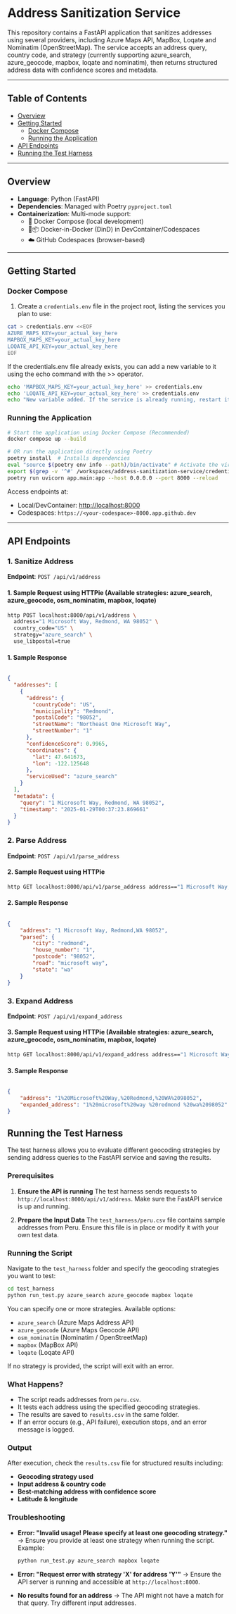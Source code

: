 # Address Sanitization Service

This repository contains a FastAPI application that sanitizes addresses using several providers, including Azure Maps API, MapBox, Loqate and Nominatim (OpenStreetMap). The service accepts an address query, country code, and strategy (currently supporting azure_search, azure_geocode, mapbox, loqate and nominatim), then returns structured address data with confidence scores and metadata.

---

## Table of Contents

- [Overview](#overview)
- [Getting Started](#getting-started)
  - [Docker Compose](#docker-compose)
  - [Running the Application](#running-the-application)
- [API Endpoints](#api-endpoints)
- [Running the Test Harness](#running-the-test-harness)

---

## Overview

- **Language**: Python (FastAPI)
- **Dependencies**: Managed with Poetry `pyproject.toml`
- **Containerization**: Multi-mode support:
  - 🐳 Docker Compose (local development)
  - 🐳📦 Docker-in-Docker (DinD) in DevContainer/Codespaces
  - ☁️ GitHub Codespaces (browser-based)

---

## Getting Started

### Docker Compose

1. Create a `credentials.env` file in the project root, listing the services you plan to use:

```bash
cat > credentials.env <<EOF
AZURE_MAPS_KEY=your_actual_key_here
MAPBOX_MAPS_KEY=your_actual_key_here
LOQATE_API_KEY=your_actual_key_here
EOF
```

If the credentials.env file already exists, you can add a new variable to it using the echo command with the >> operator.

```bash
echo 'MAPBOX_MAPS_KEY=your_actual_key_here' >> credentials.env
echo 'LOQATE_API_KEY=your_actual_key_here' >> credentials.env
echo "New variable added. If the service is already running, restart it to apply changes."

```

### Running the Application

```bash
# Start the application using Docker Compose (Recommended)
docker compose up --build

# OR run the application directly using Poetry
poetry install  # Installs dependencies
eval "source $(poetry env info --path)/bin/activate" # Activate the virtual environment created by poetry
export $(grep -v '^#' /workspaces/address-sanitization-service/credentials.env| xargs) # Set environment variables from credentials.env file
poetry run uvicorn app.main:app --host 0.0.0.0 --port 8000 --reload
```

Access endpoints at:

- Local/DevContainer: <http://localhost:8000>
- Codespaces: `https://<your-codespace>-8000.app.github.dev`

---

## API Endpoints

### 1. Sanitize Address

**Endpoint**: `POST /api/v1/address`

#### 1. Sample Request using HTTPie (Available strategies: azure_search, azure_geocode, osm_nominatim, mapbox, loqate)

```bash
http POST localhost:8000/api/v1/address \
  address="1 Microsoft Way, Redmond, WA 98052" \
  country_code="US" \
  strategy="azure_search" \
  use_libpostal=true

```

#### 1. Sample Response

```json

{
  "addresses": [
    {
      "address": {
        "countryCode": "US",
        "municipality": "Redmond",
        "postalCode": "98052",
        "streetName": "Northeast One Microsoft Way",
        "streetNumber": "1"
      },
      "confidenceScore": 0.9965,
      "coordinates": {
        "lat": 47.641673,
        "lon": -122.125648
      },
      "serviceUsed": "azure_search"
    }
  ],
  "metadata": {
    "query": "1 Microsoft Way, Redmond, WA 98052",
    "timestamp": "2025-01-29T00:37:23.869661"
  }
}
```

### 2. Parse Address

**Endpoint**: `POST /api/v1/parse_address`

#### 2. Sample Request using HTTPie

```bash
http GET localhost:8000/api/v1/parse_address address=="1 Microsoft Way, Redmond,WA 98052"

```

#### 2. Sample Response

```json

{
    "address": "1 Microsoft Way, Redmond,WA 98052",
    "parsed": {
        "city": "redmond",
        "house_number": "1",
        "postcode": "98052",
        "road": "microsoft way",
        "state": "wa"
    }
}
```

### 3. Expand Address

**Endpoint**: `POST /api/v1/expand_address`

#### 3. Sample Request using HTTPie (Available strategies: azure_search, azure_geocode, osm_nominatim, mapbox, loqate)

```bash
http GET localhost:8000/api/v1/expand_address address=="1 Microsoft Way, Redmond,WA 98052"

```

#### 3. Sample Response

```json

{
    "address": "1%20Microsoft%20Way,%20Redmond,%20WA%2098052",
    "expanded_address": "1%20microsoft%20way %20redmond %20wa%2098052"
}
```

## Running the Test Harness

The test harness allows you to evaluate different geocoding strategies by sending address queries to the FastAPI service and saving the results.

### Prerequisites

1. **Ensure the API is running**
   The test harness sends requests to `http://localhost:8000/api/v1/address`. Make sure the FastAPI service is up and running.

2. **Prepare the Input Data**
   The `test_harness/peru.csv` file contains sample addresses from Peru. Ensure this file is in place or modify it with your own test data.

### Running the Script

Navigate to the `test_harness` folder and specify the geocoding strategies you want to test:

```bash
cd test_harness
python run_test.py azure_search azure_geocode mapbox loqate
```

You can specify one or more strategies. Available options:

- `azure_search` (Azure Maps Address API)
- `azure_geocode` (Azure Maps Geocode API)
- `osm_nominatim` (Nominatim / OpenStreetMap)
- `mapbox` (MapBox API)
- `loqate` (Loqate API)

If no strategy is provided, the script will exit with an error.

### What Happens?

- The script reads addresses from `peru.csv`.
- It tests each address using the specified geocoding strategies.
- The results are saved to `results.csv` in the same folder.
- If an error occurs (e.g., API failure), execution stops, and an error message is logged.

### Output

After execution, check the `results.csv` file for structured results including:

- **Geocoding strategy used**
- **Input address & country code**
- **Best-matching address with confidence score**
- **Latitude & longitude**

### Troubleshooting

- **Error: "Invalid usage! Please specify at least one geocoding strategy."**
  → Ensure you provide at least one strategy when running the script. Example:

  ```bash
  python run_test.py azure_search mapbox loqate
  ```

- **Error: "Request error with strategy 'X' for address 'Y'"**
  → Ensure the API server is running and accessible at `http://localhost:8000`.

- **No results found for an address**
  → The API might not have a match for that query. Try different input addresses.
